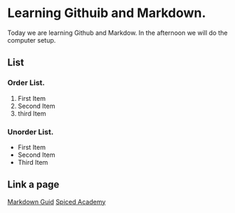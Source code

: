 # Learning Githuib and Markdown.

Today we are learning Github and Markdow. In the afternoon we will do the computer setup.


## List

### Order List.
1. First Item
2. Second Item
3. third Item

### Unorder List.
- First Item
- Second Item
- Third Item


## Link a page
[Markdown Guid](https://www.markdownguide.org/cheat-sheet/)
[Spiced Academy](https://www.spiced-academy.com/en)
